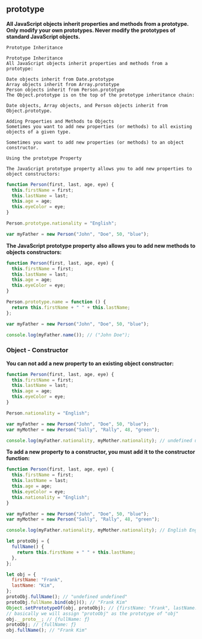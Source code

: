 ## prototype

**All JavaScript objects inherit properties and methods from a prototype.**
**Only modify your own prototypes. Never modify the prototypes of standard JavaScript objects.**

```
Prototype Inheritance

Prototype Inheritance
All JavaScript objects inherit properties and methods from a prototype:

Date objects inherit from Date.prototype
Array objects inherit from Array.prototype
Person objects inherit from Person.prototype
The Object.prototype is on the top of the prototype inheritance chain:

Date objects, Array objects, and Person objects inherit from Object.prototype.

Adding Properties and Methods to Objects
Sometimes you want to add new properties (or methods) to all existing objects of a given type.

Sometimes you want to add new properties (or methods) to an object constructor.
```

```
Using the prototype Property

The JavaScript prototype property allows you to add new properties to object constructors:
```

```js
function Person(first, last, age, eye) {
  this.firstName = first;
  this.lastName = last;
  this.age = age;
  this.eyeColor = eye;
}

Person.prototype.nationality = "English";

var myFather = new Person("John", "Doe", 50, "blue");
```

**The JavaScript prototype property also allows you to add new methods to objects constructors:**

```js
function Person(first, last, age, eye) {
  this.firstName = first;
  this.lastName = last;
  this.age = age;
  this.eyeColor = eye;
}

Person.prototype.name = function () {
  return this.firstName + " " + this.lastName;
};

var myFather = new Person("John", "Doe", 50, "blue");

console.log(myFather.name()); // ("John Doe");
```

### Object - Constructor

**You can not add a new property to an existing object constructor:**

```js
function Person(first, last, age, eye) {
  this.firstName = first;
  this.lastName = last;
  this.age = age;
  this.eyeColor = eye;
}

Person.nationality = "English";

var myFather = new Person("John", "Doe", 50, "blue");
var myMother = new Person("Sally", "Rally", 48, "green");

console.log(myFather.nationality, myMother.nationality); // undefined undefined
```

**To add a new property to a constructor, you must add it to the constructor function:**

```js
function Person(first, last, age, eye) {
  this.firstName = first;
  this.lastName = last;
  this.age = age;
  this.eyeColor = eye;
  this.nationality = "English";
}

var myFather = new Person("John", "Doe", 50, "blue");
var myMother = new Person("Sally", "Rally", 48, "green");

console.log(myFather.nationality, myMother.nationality); // English English
```

```js
let protoObj = {
  fullName() {
    return this.firstName + " " + this.lastName;
  },
};

let obj = {
  firstName: "Frank",
  lastName: "Kim",
};
protoObj.fullName(); // "undefined undefined"
protoObj.fullName.bind(obj)(); // "Frank Kim"
Object.setPrototypeOf(obj, protoObj); // {firstName: "Frank", lastName: "Kim"}
// basically we will assign "protoObj" as the prototype of "obj"
obj.__proto__; // {fullName: ƒ}
protoObj; // {fullName: ƒ}
obj.fullName(); // "Frank Kim"
```
